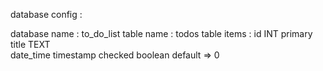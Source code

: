 database config :

database name : to_do_list
table name  : todos
table items : 
id  INT    primary   
title  TEXT   
date_time   timestamp
checked   boolean      default => 0
